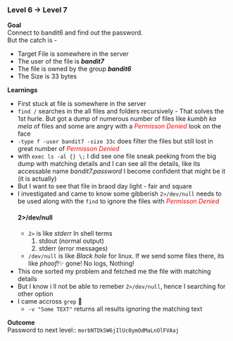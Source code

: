 ### Level 6 -> Level 7


**Goal**<br>
Connect to bandit6 and find out the password.<br>
But the catch is - 
 - Target File is somewhere in the server
 - The user of the file is **_bandit7_**
 - The file is owned by the group **_bandit6_**
 - The Size is 33 bytes



**Learnings**<br>
- First stuck at file is somewhere in the server
- `find /` searches in the all files and folders recursively - That solves the 1st hurle. But got a dump of numerous number of files like _kumbh ka mela_ of files and some are angry with a _<span style="color:red">Permisson Denied</span>_ look on the face
- `-type f -user bandit7 -size 33c` does filter the files but still lost in great number of _<span style="color:red">Permisson Denied</span>_
- with `exec ls -al {} \;` I did see one file sneak peeking from the big dump with matching details and I can see all the details, like its accessable name _bandit7.password_ I become confident that might be it (it is actually)
- But I want to see that file in braod day light - fair and square
- I investigated and came to know some gibberish `2>/dev/null` needs to be used along with the `find` to ignore the files with _<span style="color:red">Permisson Denied</span>_
    #### 2>/dev/null
    - `2>` is like _stderr_ In shell terms
        1. stdout (normal output)
        2. stderr (error messages)
    - `/dev/null` is like _Black hole_ for linux. If we send some files there, its like _phoof!_✨ gone! No logs, Nothing!
- This one sorted my problem and fetched me the file with matching details
- But I know i ll not be able to remeber `2>/dev/null`, hence I searching for other option
- I came accross `grep` 🍇
    - `-v "Some TEXT"` returns all results ignoring the matching text


**Outcome**<br>
Password to next level:: `morbNTDkSW6jIlUc0ymOdMaLnOlFVAaj`